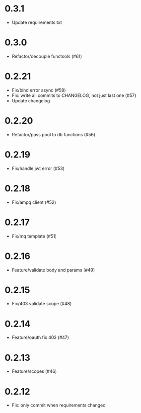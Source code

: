 # 0.3.1

- Update requirements.txt

# 0.3.0

- Refactor/decouple functools (#61)

# 0.2.21

- Fix/bind error async (#58)
- Fix: write all commits to CHANGELOG, not just last one (#57)
- Update changelog

# 0.2.20

- Refactor/pass pool to db functions (#56)

# 0.2.19

- Fix/handle jwt error (#53)

# 0.2.18

- Fix/ampq client (#52)

# 0.2.17

- Fix/mq template (#51)

# 0.2.16

- Feature/validate body and params (#49)

# 0.2.15

- Fix/403 validate scope (#48)

# 0.2.14

- Feature/oauth fix 403 (#47)

# 0.2.13

- Feature/scopes (#46)

# 0.2.12

- Fix: only commit when requirements changed
